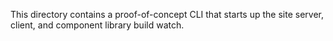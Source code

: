 This directory contains a proof-of-concept CLI that starts up the site server, client, and component library build watch.
